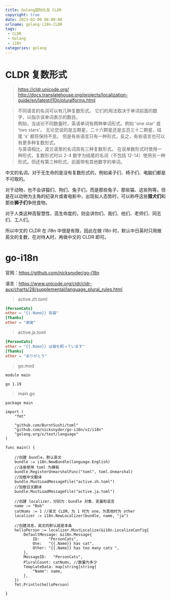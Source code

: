 ```yaml
---
title: Golang国际化及 CLDR
copyright: true
date: 2023-02-09 00:00:00
urlname: golang-i18n-CLDR
tags: 
 - CLDR
 - Golang
 - i18n
categories: golang
---
```

# CLDR 复数形式 
> https://cldr.unicode.org/  
> http://docs.translatehouse.org/projects/localization-guide/en/latest/l10n/pluralforms.html

> 不同语言的名词可以有几种复数形式。 它们的用法取决于单词前面的数字，以指示该单词表示的数目。  
例如，当谈论不同数量时，英语单词有两种单词形式。例如 'one star' 或 'two stars'。 无论您说的是五颗星，二十六颗星还是五百三十二颗星，结尾 's' 都将保持不变。 但是有些语言只有一种形式，反之，有些语言也可以有更多种复数形式。  
与英语相比，波兰语里的名词具有三种复数形式。 在说单数形式时使用一种形式，复数形式时以 2-4 数字为结尾的名词（不包括 12-14）使用另一种形式。但还有第三种形式，前面带有其他数字的单词。

中文的名词，对于无生命的是没有复数形式的，例如桌子们、椅子们、电脑们都是不可取的。  

对于动物，也不会讲猫们、狗们、兔子们，而是那些兔子、那些猫、这些狗等。但是在以动物为主角的纪录片或者电影中，出现拟人态势时，可以称呼这些**猎犬们**和那些**狮子们**争抢食物。  

对于人类这种高智慧性、高生命度的，则会讲你们、我们、他们、老师们、同志们、工人们。  

所以中文的 CLDR 在 i18n 中很是有限，因此在做 i18n 时，默认中日英时只用做英文的复数，在对待**人**时，再做中文的 CLDR 即可。
<!-- more -->


# go-i18n
官网：https://github.com/nicksnyder/go-i18n

语言：https://www.unicode.org/cldr/cldr-aux/charts/28/supplemental/language_plural_rules.html


> active.zh.toml
```toml
[PersonCats]
other = "{{.Name}} 有猫"
[Thanks]
other = "谢谢"
```

> active.ja.toml
```toml
[PersonCats]
other = "{{.Name}} は猫を飼っています"
[Thanks]
other = "ありがとう"
```

> go.mod
``` text
module main

go 1.19
```

> main.go
```golang
package main

import (
	"fmt"

	"github.com/BurntSushi/toml"
	"github.com/nicksnyder/go-i18n/v2/i18n"
	"golang.org/x/text/language"
)

func main() {

	//创建 bundle，默认英文
	bundle := i18n.NewBundle(language.English)
	//注册使用 toml 为模板
	bundle.RegisterUnmarshalFunc("toml", toml.Unmarshal)
	//加载中文翻译
	bundle.MustLoadMessageFile("active.zh.toml")
	//加载日文翻译
	bundle.MustLoadMessageFile("active.ja.toml")

	//创建 localizer，分别为：bundle 对象、变量和语言
	name := "Bob"
	catNums := 1 //英文 CLDR，为 1 时为 one，为其他时为 other
	localizer := i18n.NewLocalizer(bundle, name, "ja")

	//创建消息，英文的默认就是本条
	helloPerson := localizer.MustLocalize(&i18n.LocalizeConfig{
		DefaultMessage: &i18n.Message{
			ID:    "PersonCats",
			One:   "{{.Name}} has cat",
			Other: "{{.Name}} has too many cats ",
		},
		MessageID:   "PersonCats",
		PluralCount: catNums, //数量为多少
		TemplateData: map[string]string{
			"Name": name,
		},
	})
	fmt.Println(helloPerson)

}

```



